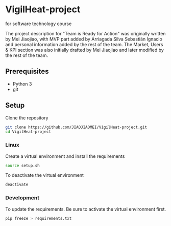 # VigilHeat-project
for software technology course

The project description for "Team is Ready for Action" was originally written by Mei Jiaojiao, with MVP part added by Arriagada Silva Sebastián Ignacio and personal information added by the rest of the team. 
The Market, Users & KPI section was also initially drafted by Mei Jiaojiao and later modified by the rest of the team. 

## Prerequisites

- Python 3
- git

## Setup

Clone the repository

```bash
git clone https://github.com/JIAOJIAOMEI/VigilHeat-project.git
cd VigilHeat-project
```

### Linux

Create a virtual environment and install the requirements

```bash
source setup.sh
```

To deactivate the virtual environment

```bash
deactivate
```

### Development

To update the requirements. Be sure to activate the virtual environment first.

```bash
pip freeze > requirements.txt
```

